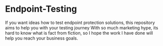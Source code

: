 # Endpoint-Testing
If you want ideas how to test endpoint protection solutions, this repository aims to help you with your testing journey
With so much marketing hype, its hard to know what is fact from fiction, so I hope the work I have done will help you
reach your business goals.
